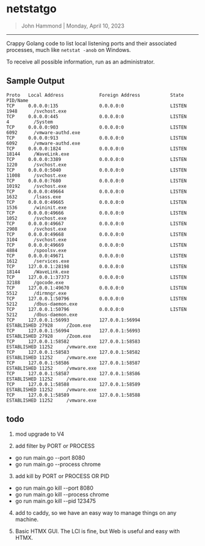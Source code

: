 # netstatgo

> John Hammond | Monday, April 10, 2023

---------------

Crappy Golang code to list local listening ports and their associated processes, much like `netstat -anob` on Windows.

To receive all possible information, run as an administrator.

## Sample Output

```
Proto   Local Address             Foreign Address           State      PID/Name
TCP     0.0.0.0:135               0.0.0.0:0                 LISTEN     1948      /svchost.exe
TCP     0.0.0.0:445               0.0.0.0:0                 LISTEN     4         /System
TCP     0.0.0.0:903               0.0.0.0:0                 LISTEN     6092      /vmware-authd.exe
TCP     0.0.0.0:913               0.0.0.0:0                 LISTEN     6092      /vmware-authd.exe
TCP     0.0.0.0:1824              0.0.0.0:0                 LISTEN     18144     /WaveLink.exe
TCP     0.0.0.0:3389              0.0.0.0:0                 LISTEN     1220      /svchost.exe
TCP     0.0.0.0:5040              0.0.0.0:0                 LISTEN     11008     /svchost.exe
TCP     0.0.0.0:7680              0.0.0.0:0                 LISTEN     10192     /svchost.exe
TCP     0.0.0.0:49664             0.0.0.0:0                 LISTEN     1632      /lsass.exe
TCP     0.0.0.0:49665             0.0.0.0:0                 LISTEN     1536      /wininit.exe
TCP     0.0.0.0:49666             0.0.0.0:0                 LISTEN     1052      /svchost.exe
TCP     0.0.0.0:49667             0.0.0.0:0                 LISTEN     2908      /svchost.exe
TCP     0.0.0.0:49668             0.0.0.0:0                 LISTEN     3104      /svchost.exe
TCP     0.0.0.0:49669             0.0.0.0:0                 LISTEN     4884      /spoolsv.exe
TCP     0.0.0.0:49671             0.0.0.0:0                 LISTEN     1612      /services.exe
TCP     127.0.0.1:28198           0.0.0.0:0                 LISTEN     18144     /WaveLink.exe
TCP     127.0.0.1:37373           0.0.0.0:0                 LISTEN     32188     /gocode.exe
TCP     127.0.0.1:49670           0.0.0.0:0                 LISTEN     5512      /dirmngr.exe
TCP     127.0.0.1:50796           0.0.0.0:0                 LISTEN     5212      /dbus-daemon.exe
TCP     127.0.0.1:50796           0.0.0.0:0                 LISTEN     5212      /dbus-daemon.exe
TCP     127.0.0.1:56993           127.0.0.1:56994           ESTABLISHED 27928     /Zoom.exe
TCP     127.0.0.1:56994           127.0.0.1:56993           ESTABLISHED 27928     /Zoom.exe
TCP     127.0.0.1:58582           127.0.0.1:58583           ESTABLISHED 11252     /vmware.exe
TCP     127.0.0.1:58583           127.0.0.1:58582           ESTABLISHED 11252     /vmware.exe
TCP     127.0.0.1:58586           127.0.0.1:58587           ESTABLISHED 11252     /vmware.exe
TCP     127.0.0.1:58587           127.0.0.1:58586           ESTABLISHED 11252     /vmware.exe
TCP     127.0.0.1:58588           127.0.0.1:58589           ESTABLISHED 11252     /vmware.exe
TCP     127.0.0.1:58589           127.0.0.1:58588           ESTABLISHED 11252     /vmware.exe
```

## todo

1. mod upgrade to V4

2. add filter by PORT or PROCESS 
- go run main.go --port 8080
- go run main.go --process chrome

3. add kill by PORT or PROCESS OR PID
- go run main.go kill --port 8080
- go run main.go kill --process chrome
- go run main.go kill --pid 123475

4. add to caddy, so we have an easy way to manage things on any machine.

5. Basic HTMX GUI. The LCI is fine, but Web is useful and easy with HTMX.